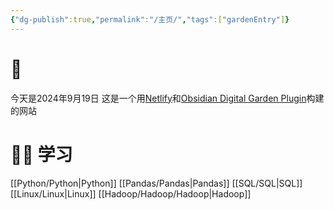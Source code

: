 ```yaml
---
{"dg-publish":true,"permalink":"/主页/","tags":["gardenEntry"]}
---
```


# 🏡
 今天是2024年9月19日
这是一个用[Netlify](https://www.netlify.com/)和[Obsidian Digital Garden Plugin](https://github.com/oleeskild/obsidian-digital-garden)构建的网站

# 👨‍💻 学习
[[Python/Python\|Python]]
[[Pandas/Pandas\|Pandas]]
[[SQL/SQL\|SQL]]
[[Linux/Linux\|Linux]]
[[Hadoop/Hadoop/Hadoop\|Hadoop]]
 